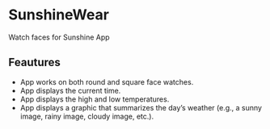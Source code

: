 # SunshineWear
 Watch faces for Sunshine App


## Feautures
* App works on both round and square face watches.
* App displays the current time.
* App displays the high and low temperatures.
* App displays a graphic that summarizes the day’s weather (e.g., a sunny image, rainy image, cloudy image, etc.).


